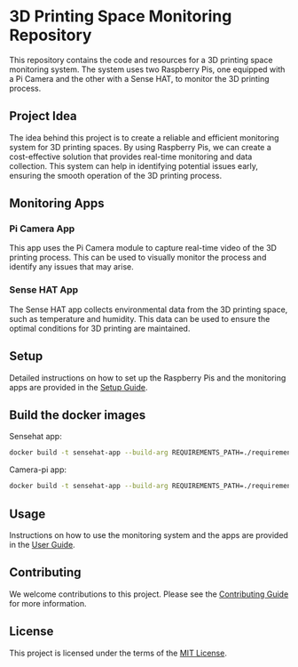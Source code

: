 # 3D Printing Space Monitoring Repository

This repository contains the code and resources for a 3D printing space monitoring system. The system uses two Raspberry Pis, one equipped with a Pi Camera and the other with a Sense HAT, to monitor the 3D printing process.

## Project Idea

The idea behind this project is to create a reliable and efficient monitoring system for 3D printing spaces. By using Raspberry Pis, we can create a cost-effective solution that provides real-time monitoring and data collection. This system can help in identifying potential issues early, ensuring the smooth operation of the 3D printing process.

## Monitoring Apps

### Pi Camera App

This app uses the Pi Camera module to capture real-time video of the 3D printing process. This can be used to visually monitor the process and identify any issues that may arise.

### Sense HAT App

The Sense HAT app collects environmental data from the 3D printing space, such as temperature and humidity. This data can be used to ensure the optimal conditions for 3D printing are maintained.

## Setup

Detailed instructions on how to set up the Raspberry Pis and the monitoring apps are provided in the [Setup Guide](./SETUP.md).

## Build the docker images

Sensehat app:

```bash
docker build -t sensehat-app --build-arg REQUIREMENTS_PATH=./requirements.txt -f docker/Dockerfile .
```
Camera-pi app:

```bash
docker build -t sensehat-app --build-arg REQUIREMENTS_PATH=./requirements.txt -f docker/Dockerfile .
```


## Usage

Instructions on how to use the monitoring system and the apps are provided in the [User Guide](./USAGE.md).

## Contributing

We welcome contributions to this project. Please see the [Contributing Guide](./CONTRIBUTING.md) for more information.

## License

This project is licensed under the terms of the [MIT License](./LICENSE).

